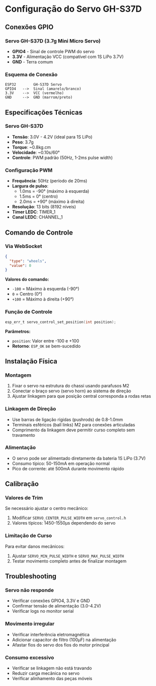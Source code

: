 # Configuração do Servo GH-S37D

## Conexões GPIO

### Servo GH-S37D (3.7g Mini Micro Servo)
- **GPIO4** - Sinal de controle PWM do servo
- **3.3V** - Alimentação VCC (compatível com 1S LiPo 3.7V)
- **GND** - Terra comum

### Esquema de Conexão
```
ESP32        GH-S37D Servo
GPIO4   -->  Sinal (amarelo/branco)
3.3V    -->  VCC (vermelho)
GND     -->  GND (marrom/preto)
```

## Especificações Técnicas

### Servo GH-S37D
- **Tensão**: 3.0V - 4.2V (ideal para 1S LiPo)
- **Peso**: 3.7g
- **Torque**: ~0.8kg.cm
- **Velocidade**: ~0.10s/60°
- **Controle**: PWM padrão (50Hz, 1-2ms pulse width)

### Configuração PWM
- **Frequência**: 50Hz (período de 20ms)
- **Largura de pulso**:
  - 1.0ms = -90° (máximo à esquerda)
  - 1.5ms = 0° (centro)
  - 2.0ms = +90° (máximo à direita)
- **Resolução**: 13 bits (8192 níveis)
- **Timer LEDC**: TIMER_1
- **Canal LEDC**: CHANNEL_1

## Comando de Controle

### Via WebSocket
```json
{
  "type": "wheels",
  "value": 0
}
```

**Valores do comando:**
- `-100` = Máximo à esquerda (-90°)
- `0` = Centro (0°)
- `+100` = Máximo à direita (+90°)

### Função de Controle
```c
esp_err_t servo_control_set_position(int position);
```

**Parâmetros:**
- `position`: Valor entre -100 e +100
- **Retorno**: `ESP_OK` se bem-sucedido

## Instalação Física

### Montagem
1. Fixar o servo na estrutura do chassi usando parafusos M2
2. Conectar o braço servo (servo horn) ao sistema de direção
3. Ajustar linkagem para que posição central corresponda a rodas retas

### Linkagem de Direção
- Use barras de ligação rígidas (pushrods) de 0.8-1.0mm
- Terminais esféricos (ball links) M2 para conexões articuladas
- Comprimento da linkagem deve permitir curso completo sem travamento

### Alimentação
- O servo pode ser alimentado diretamente da bateria 1S LiPo (3.7V)
- Consumo típico: 50-150mA em operação normal
- Pico de corrente: até 500mA durante movimento rápido

## Calibração

### Valores de Trim
Se necessário ajustar o centro mecânico:
1. Modificar `SERVO_CENTER_PULSE_WIDTH` em `servo_control.h`
2. Valores típicos: 1450-1550μs dependendo do servo

### Limitação de Curso
Para evitar danos mecânicos:
1. Ajustar `SERVO_MIN_PULSE_WIDTH` e `SERVO_MAX_PULSE_WIDTH`
2. Testar movimento completo antes de finalizar montagem

## Troubleshooting

### Servo não responde
- Verificar conexões GPIO4, 3.3V e GND
- Confirmar tensão de alimentação (3.0-4.2V)
- Verificar logs no monitor serial

### Movimento irregular
- Verificar interferência eletromagnética
- Adicionar capacitor de filtro (100μF) na alimentação
- Afastar fios do servo dos fios do motor principal

### Consumo excessivo
- Verificar se linkagem não está travando
- Reduzir carga mecânica no servo
- Verificar alinhamento das peças móveis